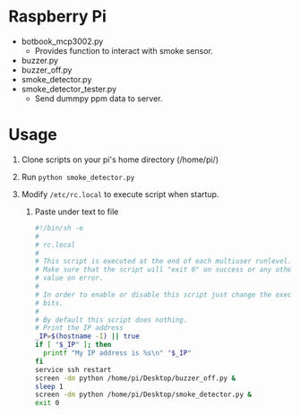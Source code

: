 # Raspberry Pi

* botbook_mcp3002.py
  * Provides function to interact with smoke sensor.
* buzzer.py
* buzzer_off.py
* smoke_detector.py
* smoke_detector_tester.py 
  * Send dummpy ppm data to server.


# Usage

1. Clone scripts on your pi's home directory (/home/pi/)

2. Run `python smoke_detector.py`

3. Modify `/etc/rc.local` to execute script when startup.

   1. Paste under text to file

      ```sh
      #!/bin/sh -e
      #
      # rc.local
      #
      # This script is executed at the end of each multiuser runlevel.
      # Make sure that the script will "exit 0" on success or any other
      # value on error.
      #
      # In order to enable or disable this script just change the execution
      # bits.
      #
      # By default this script does nothing.
      # Print the IP address
      _IP=$(hostname -I) || true
      if [ "$_IP" ]; then
        printf "My IP address is %s\n" "$_IP"
      fi
      service ssh restart
      screen -dm python /home/pi/Desktop/buzzer_off.py &
      sleep 1
      screen -dm python /home/pi/Desktop/smoke_detector.py &
      exit 0
      ```

